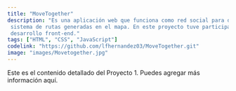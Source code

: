 ```yaml
---
title: "MoveTogether"
description: "Es una aplicación web que funciona como red social para deportistas. Además, cuenta con un
 sistema de rutas generadas en el mapa. En este proyecto tuve participación en el diseño y
 desarrollo front-end."
tags: ["HTML", "CSS", "JavaScript"]
codelink: "https://github.com/lfhernandez03/MoveTogether.git"
image: "images/Movetogether.jpg"
---
```


Este es el contenido detallado del Proyecto 1. Puedes agregar más información aquí.